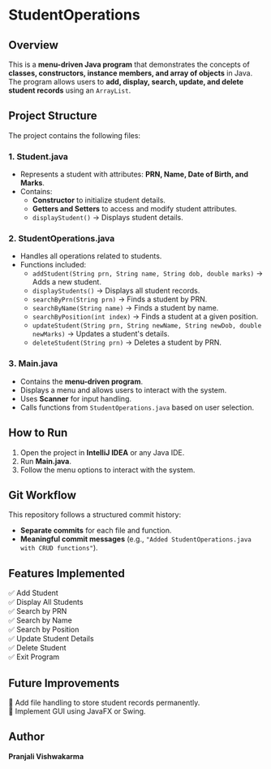 # StudentOperations

## Overview
This is a **menu-driven Java program** that demonstrates the concepts of **classes, constructors, instance members, and array of objects** in Java.  
The program allows users to **add, display, search, update, and delete student records** using an `ArrayList`.  

## Project Structure
The project contains the following files:

### 1️. **Student.java**
- Represents a student with attributes: **PRN, Name, Date of Birth, and Marks**.
- Contains:
  - **Constructor** to initialize student details.
  - **Getters and Setters** to access and modify student attributes.
  - `displayStudent()` → Displays student details.

### 2️. **StudentOperations.java**
- Handles all operations related to students.
- Functions included:
  - `addStudent(String prn, String name, String dob, double marks)` → Adds a new student.
  - `displayStudents()` → Displays all student records.
  - `searchByPrn(String prn)` → Finds a student by PRN.
  - `searchByName(String name)` → Finds a student by name.
  - `searchByPosition(int index)` → Finds a student at a given position.
  - `updateStudent(String prn, String newName, String newDob, double newMarks)` → Updates a student's details.
  - `deleteStudent(String prn)` → Deletes a student by PRN.

### 3️. **Main.java**
- Contains the **menu-driven program**.
- Displays a menu and allows users to interact with the system.
- Uses **Scanner** for input handling.
- Calls functions from `StudentOperations.java` based on user selection.

## How to Run
1. Open the project in **IntelliJ IDEA** or any Java IDE.
2. Run **Main.java**.
3. Follow the menu options to interact with the system.

## Git Workflow
This repository follows a structured commit history:
- **Separate commits** for each file and function.
- **Meaningful commit messages** (e.g., `"Added StudentOperations.java with CRUD functions"`).

## Features Implemented
✅ Add Student  
✅ Display All Students  
✅ Search by PRN  
✅ Search by Name  
✅ Search by Position  
✅ Update Student Details  
✅ Delete Student  
✅ Exit Program  

## Future Improvements
🔹 Add file handling to store student records permanently.  
🔹 Implement GUI using JavaFX or Swing.  

## Author
**Pranjali Vishwakarma**  
